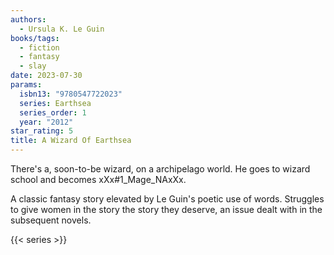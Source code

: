 ```yaml
---
authors:
  - Ursula K. Le Guin
books/tags:
  - fiction
  - fantasy
  - slay
date: 2023-07-30
params:
  isbn13: "9780547722023"
  series: Earthsea
  series_order: 1
  year: "2012"
star_rating: 5
title: A Wizard Of Earthsea
---
```


There's a, soon-to-be wizard, on a archipelago world. He goes to wizard school and becomes xXx#1_Mage_NAxXx.

A classic fantasy story elevated by Le Guin's poetic use of words. Struggles to give women in the story the story they deserve, an issue dealt with in the subsequent novels.

<!--more-->

{{< series >}}
